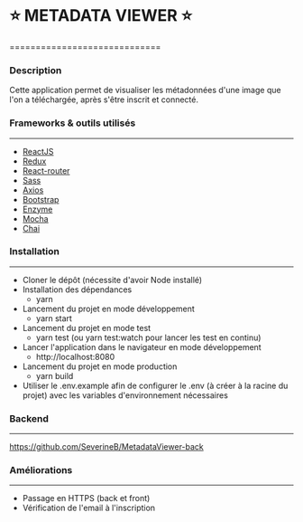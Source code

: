 :star: METADATA VIEWER :star:
=======
=============================

### Description

Cette application permet de visualiser les métadonnées d'une image que l'on a téléchargée, après s'être inscrit et connecté.


### Frameworks & outils utilisés
----------------------------------

* [ReactJS](https://fr.reactjs.org/)
* [Redux](https://redux.js.org/)
* [React-router](https://reactrouter.com/)
* [Sass](https://sass-lang.com/)
* [Axios](https://github.com/axios/axios)
* [Bootstrap](https://react-bootstrap.github.io/)
* [Enzyme](https://www.npmjs.com/package/enzyme)
* [Mocha](https://mochajs.org/)
* [Chai](https://www.chaijs.com/)

### Installation
----------------

* Cloner le dépôt (nécessite d'avoir Node installé)
* Installation des dépendances
  - yarn
* Lancement du projet en mode développement
  - yarn start
* Lancement du projet en mode test
  - yarn test (ou yarn test:watch pour lancer les test en continu)
* Lancer l'application dans le navigateur en mode développement
  - http://localhost:8080
* Lancement du projet en mode production
  - yarn build
* Utiliser le .env.example afin de configurer le .env (à créer à la racine du projet) avec les variables d'environnement nécessaires

### Backend
-----------

https://github.com/SeverineB/MetadataViewer-back

### Améliorations
-----------------

* Passage en HTTPS (back et front)
* Vérification de l'email à l'inscription

